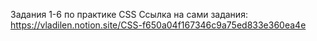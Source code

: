 Задания 1-6 по практике CSS
Ссылка на сами задания: https://vladilen.notion.site/CSS-f650a04f167346c9a75ed833e360ea4e

